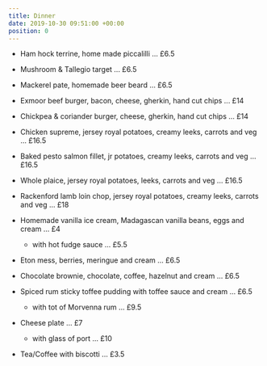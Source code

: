 ```yaml
---
title: Dinner
date: 2019-10-30 09:51:00 +00:00
position: 0
---
```


* Ham hock terrine, home made piccalilli ... £6.5

* Mushroom & Tallegio target ... £6.5

* Mackerel pate, homemade beer beard ... £6.5


* Exmoor beef burger, bacon, cheese, gherkin, hand cut chips ... £14

* Chickpea & coriander burger, cheese, gherkin, hand cut chips ... £14

* Chicken supreme, jersey royal potatoes, creamy leeks, carrots and veg ... £16.5

* Baked pesto salmon fillet, jr potatoes, creamy leeks, carrots and veg ... £16.5

* Whole plaice, jersey royal potatoes, leeks, carrots and veg ... £16.5

* Rackenford lamb loin chop, jersey royal potatoes, creamy leeks, carrots and veg ... £18


* Homemade vanilla ice cream, Madagascan vanilla beans, eggs and cream ... £4

  * with hot fudge sauce ... £5.5

* Eton mess, berries, meringue and cream ... £6.5

* Chocolate brownie, chocolate, coffee, hazelnut and cream ... £6.5

* Spiced rum sticky toffee pudding with toffee sauce and cream ... £6.5

  * with tot of Morvenna rum ... £9.5

* Cheese plate ... £7

  * with glass of port ... £10

* Tea/Coffee with biscotti ... £3.5
